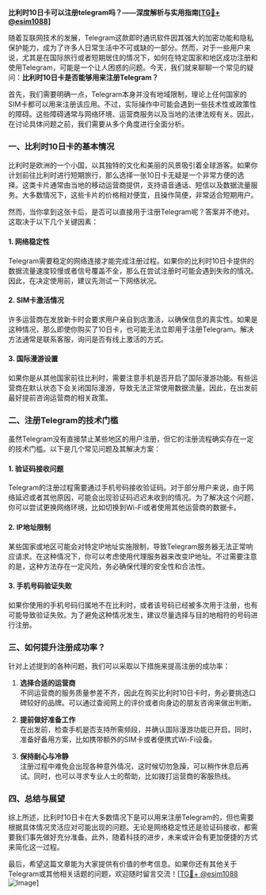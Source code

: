 **比利时10日卡可以注册telegram吗？——深度解析与实用指南[[TG💪+ @esim1088](https://t.me/s/esim1088)]**

随着互联网技术的发展，Telegram这款即时通讯软件因其强大的加密功能和隐私保护能力，成为了许多人日常生活中不可或缺的一部分。然而，对于一些用户来说，尤其是在国际旅行或者短期居住的情况下，如何在特定国家和地区成功注册和使用Telegram，可能是一个让人困惑的问题。今天，我们就来聊聊一个常见的疑问：**比利时10日卡是否能够用来注册Telegram？**

首先，我们需要明确一点，Telegram本身并没有地域限制，理论上任何国家的SIM卡都可以用来注册该应用。不过，实际操作中可能会遇到一些技术性或政策性的障碍。这些障碍通常与网络环境、运营商服务以及当地的法律法规有关。因此，在讨论具体问题之前，我们需要从多个角度进行全面分析。

### 一、比利时10日卡的基本情况

比利时是欧洲的一个小国，以其独特的文化和美丽的风景吸引着全球游客。如果你计划前往比利时进行短期旅行，那么选择一张10日卡无疑是一个非常方便的选择。这类卡片通常由当地的移动运营商提供，支持语音通话、短信以及数据流量服务。大多数情况下，这些卡片的价格相对便宜，且操作简便，非常适合短期用户。

然而，当你拿到这张卡后，是否可以直接用于注册Telegram呢？答案并不绝对。这取决于以下几个关键因素：

#### 1. 网络稳定性
Telegram需要稳定的网络连接才能完成注册过程。如果你的比利时10日卡提供的数据流量速度较慢或者信号覆盖不全，那么在尝试注册时可能会遇到失败的情况。因此，在决定使用前，建议先测试一下网络状况。

#### 2. SIM卡激活情况
许多运营商在发放新卡时会要求用户亲自到店激活，以确保信息的真实性。如果是这种情况，那么即使你购买了10日卡，也可能无法立即用于注册Telegram。解决方法通常是联系客服，询问是否有线上激活的方式。

#### 3. 国际漫游设置
如果你是从其他国家前往比利时，需要注意手机是否开启了国际漫游功能。有些运营商在默认状态下会关闭国际漫游，导致无法正常使用数据流量。因此，在出发前最好提前咨询运营商的相关政策。

### 二、注册Telegram的技术门槛

虽然Telegram没有直接禁止某些地区的用户注册，但它的注册流程确实存在一定的技术门槛。以下是几个常见问题及其解决方案：

#### 1. 验证码接收问题
Telegram的注册过程需要通过手机号码接收验证码。对于部分用户来说，由于网络延迟或者其他原因，可能会出现验证码迟迟未收到的情况。为了解决这个问题，你可以尝试更换网络环境，比如切换到Wi-Fi或者使用其他运营商的数据卡。

#### 2. IP地址限制
某些国家或地区可能会对特定IP地址实施限制，导致Telegram服务器无法正常响应请求。在这种情况下，你可以考虑使用代理服务器来改变IP地址。不过需要注意的是，这种方法存在一定风险，务必确保代理的安全性和合法性。

#### 3. 手机号码验证失败
如果你使用的手机号码归属地不在比利时，或者该号码已经被多次用于注册，也有可能导致验证失败。为了避免这种情况发生，建议尽量选择与目的地相符的号码进行注册。

### 三、如何提升注册成功率？

针对上述提到的各种问题，我们可以采取以下措施来提高注册的成功率：

1. **选择合适的运营商**  
   不同运营商的服务质量参差不齐，因此在购买比利时10日卡时，务必要挑选口碑较好的品牌。可以通过查阅网上的评价或者向身边的朋友咨询来做出判断。

2. **提前做好准备工作**  
   在出发前，检查手机是否支持所需频段，并确认国际漫游功能已开启。同时，准备好备用方案，比如携带额外的SIM卡或者便携式Wi-Fi设备。

3. **保持耐心与冷静**  
   注册过程中难免会出现各种意外情况，这时候切勿急躁，可以稍作休息后再试。同时，也可以寻求专业人士的帮助，比如拨打运营商的客服热线。

### 四、总结与展望

综上所述，比利时10日卡在大多数情况下是可以用来注册Telegram的，但也需要根据具体情况灵活应对可能出现的问题。无论是网络稳定性还是验证码接收，都需要我们事先做好充分准备。此外，随着科技的进步，未来或许会有更加便捷的方式来简化这一过程。

最后，希望这篇文章能为大家提供有价值的参考信息。如果你还有其他关于Telegram或其他相关话题的问题，欢迎随时留言交流！[[TG💪+ @esim1088](https://t.me/s/esim1088) ![Image](https://i.postimg.cc/4NQfJmqS/Snipaste-2025-05-13-00-14-12.png)]